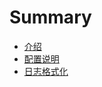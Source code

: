 # Summary

- [介绍](./docs/introduction_zh.md)
- [配置说明](./docs/config_zh.md)
- [日志格式化](./docs/log_zh.md)
